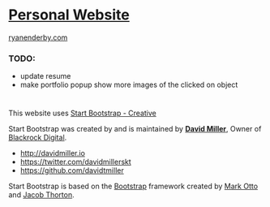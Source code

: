 # [Personal Website](http://ryanenderby.com)

[ryanenderby.com](http://ryanenderby.com)

### TODO:
* update resume
* make portfolio popup show more images of the clicked on object

#
This website uses [Start Bootstrap - Creative](https://startbootstrap.com/template-overviews/creative/)

Start Bootstrap was created by and is maintained by **[David Miller](http://davidmiller.io/)**, Owner of [Blackrock Digital](http://blackrockdigital.io/).

* http://davidmiller.io
* https://twitter.com/davidmillerskt
* https://github.com/davidtmiller

Start Bootstrap is based on the [Bootstrap](http://getbootstrap.com/) framework created by [Mark Otto](https://twitter.com/mdo) and [Jacob Thorton](https://twitter.com/fat).
